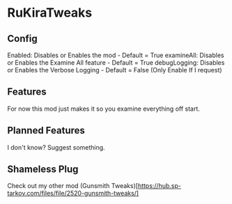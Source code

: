 # RuKiraTweaks
## Config
Enabled: Disables or Enables the mod - Default = True
examineAll: Disables or Enables the Examine All feature - Default = True
debugLogging: Disables or Enables the Verbose Logging - Default = False (Only Enable If I request)


## Features
For now this mod just makes it so you examine everything off start.

## Planned Features
I don't know? Suggest something.

## Shameless Plug
Check out my other mod (Gunsmith Tweaks)[https://hub.sp-tarkov.com/files/file/2520-gunsmith-tweaks/]